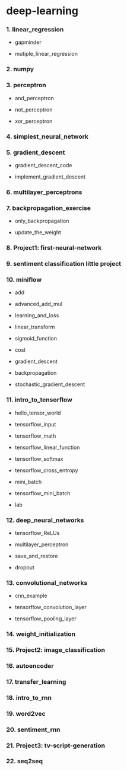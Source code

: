 # deep-learning


### 1. linear_regression

+ gapminder

+ mutiple_linear_regression

### 2. numpy

### 3. perceptron

+ and_perceptron

+ not_perceptron

+ xor_perceptron

### 4. simplest_neural_network

### 5. gradient_descent

+ gradient_descent_code

+ implement_gradient_descent

### 6. multilayer_perceptrons

### 7. backpropagation_exercise

+ only_backpropagation

+ update_the_weight

### 8. Project1: first-neural-network

### 9. sentiment classification little project

### 10. miniflow

+ add

+ advanced_add_mul

+ learning_and_loss

+ linear_transform

+ sigmoid_function

+ cost

+ gradient_descent

+ backpropagation

+ stochastic_gradient_descent

### 11. intro_to_tensorflow

+ hello_tensor_world

+ tensorflow_input

+ tensorflow_math

+ tensorflow_linear_function

+ tensorflow_softmax

+ tensorflow_cross_entropy

+ mini_batch

+ tensorflow_mini_batch

+ lab

### 12. deep_neural_networks

+ tensorflow_ReLUs

+ multilayer_perceptron

+ save_and_restore

+ dropout

### 13. convolutional_networks

+ cnn_example

+ tensorflow_convolution_layer

+ tensorflow_pooling_layer

### 14. weight_initialization

### 15. Project2: image_classification

### 16. autoencoder

### 17. transfer_learning

### 18. intro_to_rnn

### 19. word2vec

### 20. sentiment_rnn

### 21. Project3: tv-script-generation

### 22. seq2seq